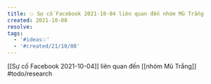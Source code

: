 ```yaml
---
title: 💥 Sự cố Facebook 2021-10-04 liên quan đến nhóm Mũ Trắng
created: 2021-10-08
resolve: 
tags:
  - '#ideas💥'
  - '#created/21/10/08'
---
```


[[Sự cố Facebook 2021-10-04]] liên quan đến [[nhóm Mũ Trắng]] #todo/research 
